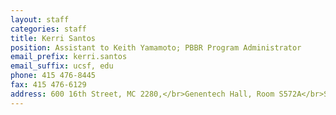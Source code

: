 ```yaml
---
layout: staff
categories: staff
title: Kerri Santos
position: Assistant to Keith Yamamoto; PBBR Program Administrator
email_prefix: kerri.santos
email_suffix: ucsf, edu
phone: 415 476-8445
fax: 415 476-6129
address: 600 16th Street, MC 2280,</br>Genentech Hall, Room S572A</br>San Francisco, CA 94158-2140</br>
---
```


